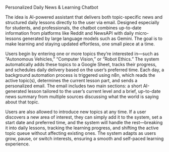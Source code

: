 Personalized Daily News & Learning Chatbot

The idea is AI-powered assistant that delivers both topic-specific news and structured daily lessons directly to the user via email. Designed especially for students, and professionals, the chatbot combines up-to-date information from platforms like Reddit and NewsAPI with daily micro-lessons generated by large language models such as Gemini. The goal is to make learning and staying updated effortless, one small piece at a time.

Users begin by entering one or more topics they’re interested in—such as “Autonomous Vehicles,” “Computer Vision,” or “Robot Ethics.” The system automatically adds these topics to a Google Sheet, tracks their progress, and schedules daily delivery based on the user’s preferred time. Each day, a background automation process is triggered using n8n, which reads the active topic(s), determines the current lesson part, and sends a personalized email. The email includes two main sections: a short AI-generated lesson tailored to the user’s current level and a brief, up-to-date news summary from multiple sources discussing what the world is saying about that topic.

Users are also allowed to introduce new topics at any time. If a user discovers a new area of interest, they can simply add it to the system, set a start date and preferred time, and the system will handle the rest—breaking it into daily lessons, tracking the learning progress, and shifting the active topic queue without affecting existing ones. The system adapts as users grow, pause, or switch interests, ensuring a smooth and self-paced learning experience.
